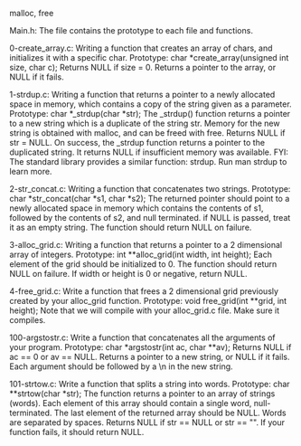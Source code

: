 malloc, free

Main.h: The file contains the prototype to each file and functions.

0-create_array.c: Writing a function that creates an array of chars, and initializes it with a specific char. Prototype: char *create_array(unsigned int size, char c); Returns NULL if size = 0. Returns a pointer to the array, or NULL if it fails.

1-strdup.c: Writing a function that returns a pointer to a newly allocated space in memory, which contains a copy of the string given as a parameter. Prototype: char *_strdup(char *str); The _strdup() function returns a pointer to a new string which is a duplicate of the string str. Memory for the new string is obtained with malloc, and can be freed with free. Returns NULL if str = NULL. On success, the _strdup function returns a pointer to the duplicated string. It returns NULL if insufficient memory was available. FYI: The standard library provides a similar function: strdup. Run man strdup to learn more.

2-str_concat.c: Writing a function that concatenates two strings. Prototype: char *str_concat(char *s1, char *s2); The returned pointer should point to a newly allocated space in memory which contains the contents of s1, followed by the contents of s2, and null terminated. if NULL is passed, treat it as an empty string. The function should return NULL on failure.

3-alloc_grid.c: Writing a function that returns a pointer to a 2 dimensional array of integers. Prototype: int **alloc_grid(int width, int height); Each element of the grid should be initialized to 0. The function should return NULL on failure. If width or height is 0 or negative, return NULL.

4-free_grid.c: Write a function that frees a 2 dimensional grid previously created by your alloc_grid function. Prototype: void free_grid(int **grid, int height); Note that we will compile with your alloc_grid.c file. Make sure it compiles.

100-argstostr.c: Write a function that concatenates all the arguments of your program. Prototype: char *argstostr(int ac, char **av); Returns NULL if ac == 0 or av == NULL. Returns a pointer to a new string, or NULL if it fails. Each argument should be followed by a \n in the new string.

101-strtow.c: Write a function that splits a string into words. Prototype: char **strtow(char *str); The function returns a pointer to an array of strings (words). Each element of this array should contain a single word, null-terminated. The last element of the returned array should be NULL. Words are separated by spaces. Returns NULL if str == NULL or str == "". If your function fails, it should return NULL.
